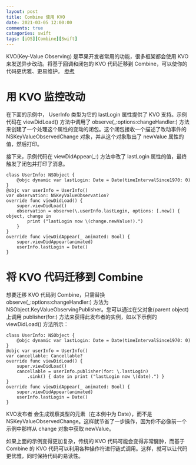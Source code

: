 ```yaml
---
layout: post
title: Combine 使用 KVO
date: 2021-03-05 12:00:00
comments: true
catagories: swift
tags: [iOS][Combine][Swift]
---
```

KVO(Key-Value Observing) 是苹果开发者常用的功能，很多框架都会使用 KVO 来发送异步改动。将基于回调和闭包的 KVO 代码迁移到 Combine，可以使你的代码更优雅、更易维护。
[参考](https://developer.apple.com/documentation/combine/performing-key-value-observing-with-combine)
<!--more-->

# 用 KVO 监控改动
在下面的示例中， UserInfo 类型为它的 lastLogin 属性提供了 KVO 支持。示例代码在 viewDidLoad() 方法中调用了 observe(_:options:changeHandler:) 方法来创建了一个处理这个属性的变动的闭包。这个闭包接收一个描述了改动事件的 NSKeyValueObservedChange 对象，并从这个对象取出了 newValue 属性的值，然后打印。

接下来，示例代码在 viewDidAppear(_:) 方法中改了 lastLogin 属性的值，最终触发了闭包并打印了消息。
```
class UserInfo: NSObject {
    @objc dynamic var lastLogin: Date = Date(timeIntervalSince1970: 0)
}
@objc var userInfo = UserInfo()
var observation: NSKeyValueObservation?
override func viewDidLoad() {
    super.viewDidLoad()
    observation = observe(\.userInfo.lastLogin, options: [.new]) { object, change in
        print ("lastLogin now \(change.newValue!).")
    }
}
override func viewDidAppear(_ animated: Bool) {
    super.viewDidAppear(animated)
    userInfo.lastLogin = Date()
}
```
# 将 KVO 代码迁移到 Combine
想要迁移 KVO 代码到 Combine，只需替换 observe(_:options:changeHandler:) 方法为 NSObject.KeyValueObservingPublisher。您可以通过在父对象(parent object)上调用 publisher(for:) 方法来获得此发布者的实例，如以下示例的 viewDidLoad() 方法所示：

```
class UserInfo: NSObject {
    @objc dynamic var lastLogin: Date = Date(timeIntervalSince1970: 0)
}
@objc var userInfo = UserInfo()
var cancellable: Cancellable?
override func viewDidLoad() {
    super.viewDidLoad()
    cancellable = userInfo.publisher(for: \.lastLogin)
        .sink() { date in print ("lastLogin now \(date).") }
}
override func viewDidAppear(_ animated: Bool) {
    super.viewDidAppear(animated)
    userInfo.lastLogin = Date()
}
```

KVO发布者 会生成观察类型的元素（在本例中为 Date），而不是 NSKeyValueObservedChange。这样就节省了一步操作，因为你不必像前一个示例中那样从 change 对象中获取 newValue。

如果上面的示例变得更加复杂，传统的 KVO 代码可能会变得非常臃肿，而基于 Combine 的 KVO 代码可以利用各种操作符进行链式调用。这样，就可以让代码更优雅，同时保持代码的易读性。